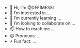- 👋 Hi, I’m @DEFIMESSI
- 👀 I’m interested in ...
- 🌱 I’m currently learning ...
- 💞️ I’m looking to collaborate on ...
- 📫 How to reach me ...
- 😄 Pronouns: ...
- ⚡ Fun fact: ...

<!---
DEFIMESSI/DEFIMESSI is a ✨ special ✨ repository because its `README.md` (this file) appears on your GitHub profile.
You can click the Preview link to take a look at your changes.
--->
